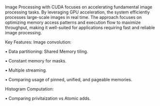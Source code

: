 Image Processing with CUDA focuses on accelerating fundamental image processing tasks. By leveraging GPU acceleration, the system efficiently processes large-scale images in real time. The approach focuses on optimizing memory access patterns and execution flow to maximize throughput, making it well-suited for applications requiring fast and reliable image processing.

Key Features:
Image convolution:

• Data partitioning: Shared Memory tiling.

• Constant memory for masks.

• Multiple streaming.

• Comparing usage of pinned, unified, and pageable memories.

Histogram Computation:

• Comparing privitaization vs Atomic adds.
